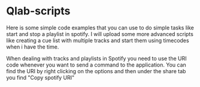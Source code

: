 # Qlab-scripts

Here is some simple code examples that you can use to do simple tasks like start and stop a playlist in spotify. I will upload some more advanced scripts like creating a cue list with multiple tracks and start them using timecodes when i have the time.

When dealing with tracks and playlists in Spotify you need to use the URI code whenever you want to send a command to the application. You can find the URI by right clicking on the options and then under the share tab you find "Copy spotify URI"
